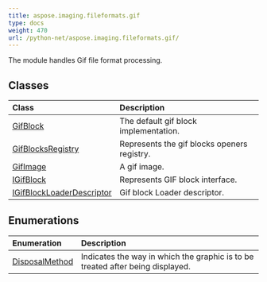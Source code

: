 ```yaml
---
title: aspose.imaging.fileformats.gif
type: docs
weight: 470
url: /python-net/aspose.imaging.fileformats.gif/
---
```



The module handles Gif file format processing.

## **Classes**
|**Class**|**Description**|
| :- | :- |
|[GifBlock](/imaging/python-net/aspose.imaging.fileformats.gif/gifblock/)|The default gif block implementation.|
|[GifBlocksRegistry](/imaging/python-net/aspose.imaging.fileformats.gif/gifblocksregistry/)|Represents the gif blocks openers registry.|
|[GifImage](/imaging/python-net/aspose.imaging.fileformats.gif/gifimage/)|A gif image.|
|[IGifBlock](/imaging/python-net/aspose.imaging.fileformats.gif/igifblock/)|Represents GIF block interface.|
|[IGifBlockLoaderDescriptor](/imaging/python-net/aspose.imaging.fileformats.gif/igifblockloaderdescriptor/)|Gif block Loader descriptor.|
## **Enumerations**
|**Enumeration**|**Description**|
| :- | :- |
| [DisposalMethod](/imaging/python-net/aspose.imaging.fileformats.gif/disposalmethod/) | Indicates the way in which the graphic is to be treated after being displayed. |
